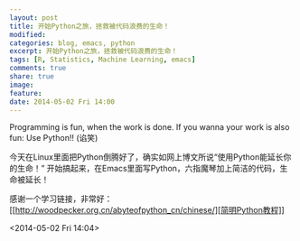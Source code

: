 ```yaml
---
layout: post
title: 开始Python之旅，拯救被代码浪费的生命！
modified:
categories: blog, emacs, python
excerpt: 开始Python之旅，拯救被代码浪费的生命！
tags: [R, Statistics, Machine Learning, emacs]
comments: true
share: true
image:
feature:
date: 2014-05-02 Fri 14:00
---
```


Programming is fun, when the work is done. If you wanna your work is also fun: Use Python!! (谄笑) 

今天在Linux里面把Python倒腾好了，确实如网上博文所说“使用Python能延长你的生命！” 开始搞起来，在Emacs里面写Python，六指魔琴加上简洁的代码，生命被延长！

感谢一个学习链接，非常好： [[http://woodpecker.org.cn/abyteofpython_cn/chinese/][简明Python教程]]

<2014-05-02 Fri 14:04>
